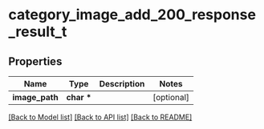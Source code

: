 # category_image_add_200_response_result_t

## Properties
Name | Type | Description | Notes
------------ | ------------- | ------------- | -------------
**image_path** | **char \*** |  | [optional] 

[[Back to Model list]](../README.md#documentation-for-models) [[Back to API list]](../README.md#documentation-for-api-endpoints) [[Back to README]](../README.md)


